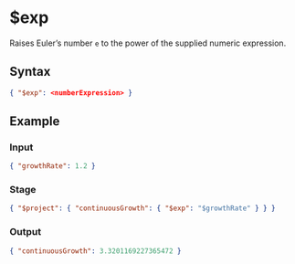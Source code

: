 # $exp

Raises Euler’s number `e` to the power of the supplied numeric expression.

## Syntax

```json
{ "$exp": <numberExpression> }
```

## Example

### Input

```json
{ "growthRate": 1.2 }
```

### Stage

```json
{ "$project": { "continuousGrowth": { "$exp": "$growthRate" } } }
```

### Output

```json
{ "continuousGrowth": 3.3201169227365472 }
```

